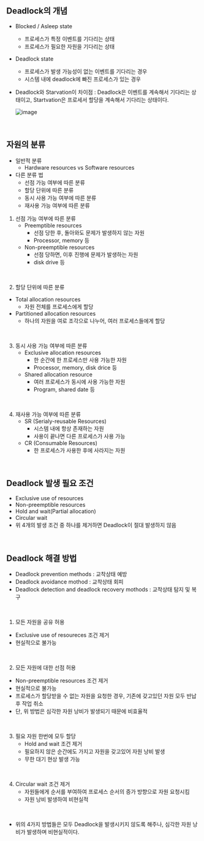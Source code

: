 ## Deadlock의 개념
- Blocked / Asleep state
  - 프로세스가 특정 이벤트를 기다리는 상태
  - 프로세스가 필요한 자원을 기다리는 상태
 
- Deadlock state
  - 프로세스가 발생 가능성이 없는 이벤트를 기다리는 경우
  - 시스템 내에 deadlock에 빠진 프로세스가 있는 경우
 
- Deadlock와 Starvation이 차이점
  : Deadlock은 이벤트를 계속해서 기다리는 상태이고, Startvation은 프로세서 할당을 계속해서 기다리는 상태이다.

  ![image](https://github.com/SSAFY11thDaejeon7/cs_study/assets/91451735/b16827c4-fac6-498f-bcab-9668b72f0ab8)
<br>

## 자원의 분류
- 일반적 분류
  - Hardware resources vs Software resources
- 다른 분류 법
    - 선점 가능 여부에 따른 분류
    - 할당 단위에 따른 분류
    - 동시 사용 가능 여부에 따른 분류
    - 재사용 가능 여부에 따른 분류
 
1. 선점 가능 여부에 따른 분류
   - Preemptible resources
     - 선점 당한 후, 돌아와도 문제가 발생하지 않는 자원
     - Processor, memory 등
   - Non-preemptible resources
     - 선점 당하면, 이후 진행에 문제가 발생하는 자원
     - disk drive 등
<br>
    
2. 할당 단위에 따른 분류
  - Total allocation resources
    - 자원 전체를 프로세스에게 할당
  - Partitioned allocation resources
    - 하나의 자원을 여로 조각으로 나누어, 여러 프로세스들에게 할당
<br>

3. 동시 사용 가능 여부에 따른 분류
   - Exclusive allocation resources
       - 한 순간에 한 프로세스만 사용 가능한 자원
       - Processor, memory, disk drice 등
    - Shared allocation resource
       - 여러 프로세스가 동시에 사용 가능한 자원
       - Program, shared date 등
<br>

4. 재사용 가능 여부에 따른 분류
   - SR (Serialy-reusable Resources)
     - 시스템 내에 항상 존재하는 자원
     - 사용이 끝나면 다른 프로세스가 사용 가능
   - CR (Consumable Resources)
     - 한 프로세스가 사용한 후에 사라지는 자원
<br>

## Deadlock 발생 필요 조건
  - Exclusive use of resources
  - Non-preemptible resources
  - Hold and wait(Partial allocation)
  - Circular wait
  - 위 4개의 발생 조건 중 하나를 제거하면 Deadlock이 절대 발생하지 않음
<br>

## Deadlock 해결 방법
- Deadlock prevention methods : 교착상태 예방
- Deadlock avoidance mothod : 교착상태 회피
- Deadlock detection and deadlock recovery mothods : 교착상태 탐지 및 복구
<br>

1. 모든 자원을 공유 허용
  - Exclusive use of resoureces 조건 제거
  - 현실적으로 불가능
<br>

2. 모든 자원에 대한 선점 허용
  - Non-preemptible resources 조건 제거
  - 현실적으로 불가능
  - 프로세스가 할당받을 수 없는 자원을 요청한 경우, 기존에 갖고있던 자원 모두 반납 후 작업 취소
  - 단, 위 방법은 심각한 자원 낭비가 발생되기 때문에 비효율적
<br>

3. 필요 자원 한번에 모두 할당
   - Hold and wait 조건 제거
   - 필요하지 않은 순간에도 가지고 자원을 갖고있어 자원 낭비 발생
   - 무한 대기 현상 발생 가능
<br>

4. Circular wait 조건 제거
   - 자원들에게 순서를 부여하여 프로세스 순서의 증가 방향으로 자원 요청시킴
   - 자원 낭비 발생하여 비현실적
<br>

- 위의 4가지 방법들은 모두 Deadlock을 발생시키지 않도록 해주나, 심각한 자원 낭비가 발생하며 비현실적이다.
